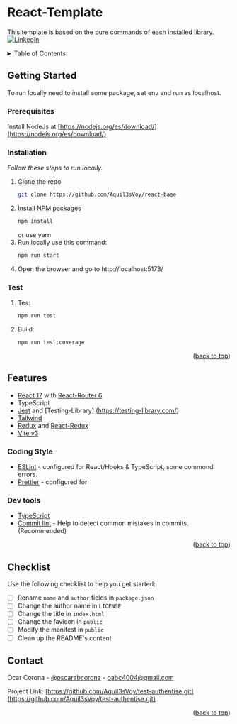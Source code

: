 # React-Template

This template is based on the pure commands of each installed library.
[![LinkedIn][linkedin-shield]][linkedin-url]

<!-- TABLE OF CONTENTS -->
<details>
  <summary>Table of Contents</summary>
  <ol>
    <li>
      <a href="#about-the-project">About The Project</a>
      <ul>
        <li><a href="#built-with">Built With</a></li>
      </ul>
    </li>
    <li>
      <a href="#getting-started">Getting Started</a>
      <ul>
        <li><a href="#prerequisites">Prerequisites</a></li>
        <li><a href="#installation">Installation</a></li>
        <li><a href="#test">Test</a></li>
      </ul>
    </li> 
    <li><a href="#contact">Contact</a></li> 
  </ol>
</details>

<!-- GETTING STARTED -->

## Getting Started

To run locally need to install some package, set env and run as localhost.

### Prerequisites

Install NodeJs at [https://nodejs.org/es/download/](https://nodejs.org/es/download/)

### Installation

_Follow these steps to run locally._

1. Clone the repo
   ```sh
   git clone https://github.com/Aquil3sVoy/react-base
   ```
2. Install NPM packages
   ```sh
   npm install
   ```
   or use yarn
3. Run locally use this command:
   ```sh
   npm run start
   ```
4. Open the browser and go to http://localhost:5173/

### Test

1. Tes:
   ```sh
   npm run test
   ```
2. Build:
   ```sh
   npm run test:coverage
   ```
   <p align="right">(<a href="#readme-top">back to top</a>)</p>

## Features

- [React 17](https://es.reactjs.org/versions) with [React-Router 6](https://reactrouter.com/en/main/getting-started/overview)
- TypeScript
- [Jest](https://jestjs.io/) and [Testing-Library] (https://testing-library.com/)
- [Tailwind](https://tailwindcss.com/)
- [Redux](https://redux.js.org/) and [React-Redux](https://react-redux.js.org/introduction/getting-started)
- [Vite v3](https://vitejs.dev/blog/announcing-vite3.html)

### Coding Style

- [ESLint](https://eslint.org/) - configured for React/Hooks & TypeScript, some commond errors.
- [Prettier](https://prettier.io/) - configured for

### Dev tools

- [TypeScript](https://www.typescriptlang.org/)
- [Commit lint](https://github.com/conventional-changelog/commitlint) - Help to detect common mistakes in commits. (Recommended)

<p align="right">(<a href="#readme-top">back to top</a>)</p>

## Checklist

Use the following checklist to help you get started:

- [ ] Rename `name` and `author` fields in `package.json`
- [ ] Change the author name in `LICENSE`
- [ ] Change the title in `index.html`
- [ ] Change the favicon in `public`
- [ ] Modify the manifest in `public`
- [ ] Clean up the README's content

## Contact

Ocar Corona - [@oscarabcorona](https://www.instagram.com/oscarabcorona/) - oabc4004@gmail.com

Project Link: [https://github.com/Aquil3sVoy/test-authentise.git](https://github.com/Aquil3sVoy/test-authentise.git)

<p align="right">(<a href="#readme-top">back to top</a>)</p>
 
[linkedin-shield]: https://img.shields.io/badge/-LinkedIn-black.svg?style=for-the-badge&logo=linkedin&colorB=555
[linkedin-url]: https://www.linkedin.com/in/oscarabcorona/
